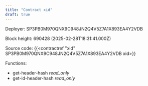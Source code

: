 ```yaml
---
title: "Contract xid"
draft: true
---
```

Deployer: SP3PB0M970QNX9C948JN2Q4V5Z7A1X893EA4Y2VDB


 



Block height: 690428 (2025-02-28T18:31:41.000Z)

Source code: {{<contractref "xid" SP3PB0M970QNX9C948JN2Q4V5Z7A1X893EA4Y2VDB xid>}}

Functions:

* get-header-hash _read_only_
* get-id-header-hash _read_only_
